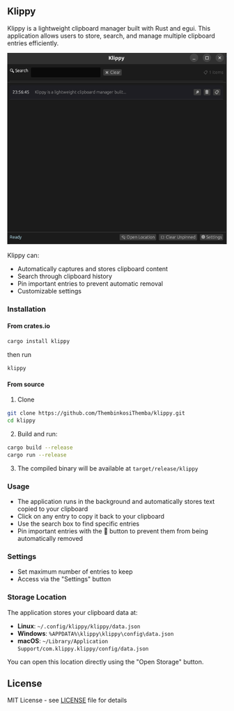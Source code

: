 ## Klippy

Klippy is a lightweight clipboard manager built with Rust and egui. This application allows users to store, search, and manage multiple clipboard entries efficiently.

<p align="start">
    <img src="./src/assets/klippy.png" alt="zen" />
</p>

Klippy can:

- Automatically captures and stores clipboard content
- Search through clipboard history
- Pin important entries to prevent automatic removal
- Customizable settings

### Installation

#### From crates.io

```bash
cargo install klippy
```

then run

```bash
klippy
```

#### From source

1. Clone

```bash
git clone https://github.com/ThembinkosiThemba/klippy.git
cd klippy
```

2. Build and run:

```bash
cargo build --release
cargo run --release
```

3. The compiled binary will be available at `target/release/klippy`

### Usage

- The application runs in the background and automatically stores text copied to your clipboard
- Click on any entry to copy it back to your clipboard
- Use the search box to find specific entries
- Pin important entries with the 📍 button to prevent them from being automatically removed

### Settings

- Set maximum number of entries to keep
- Access via the "Settings" button

### Storage Location

The application stores your clipboard data at:

- **Linux**: `~/.config/klippy/klippy/data.json`
- **Windows**: `%APPDATA%\klippy\klippy\config\data.json`
- **macOS**: `~/Library/Application Support/com.klippy.klippy/config/data.json`

You can open this location directly using the "Open Storage" button.

## License

MIT License - see [LICENSE](/LICENSE) file for details
